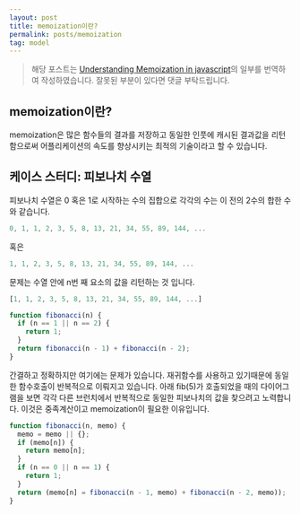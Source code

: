 ```yaml
---
layout: post
title: memoization이란?
permalink: posts/memoization
tag: model
---
```


> 해당 포스트는 [Understanding Memoization in javascript](https://scotch.io/tutorials/understanding-memoization-in-javascript)의 일부를 번역하여 작성하였습니다. 잘못된 부분이 있다면 댓글 부탁드립니다.

## memoization이란?

memoization은 많은 함수들의 결과를 저장하고 동일한 인풋에 캐시된 결과값을 리턴함으로써 어플리케이션의 속도를 향상시키는 최적의 기술이라고 할 수 있습니다.

## 케이스 스터디: 피보나치 수열

피보나치 수열은 0 혹은 1로 시작하는 수의 집합으로 각각의 수는 이 전의 2수의 합한 수와 같습니다.

```javascript
0, 1, 1, 2, 3, 5, 8, 13, 21, 34, 55, 89, 144, ...
```

혹은

```javascript
1, 1, 2, 3, 5, 8, 13, 21, 34, 55, 89, 144, ...
```

문제는 수열 안에 n번 째 요소의 값을 리턴하는 것 입니다.

```javascript
[1, 1, 2, 3, 5, 8, 13, 21, 34, 55, 89, 144, ...]
```

```javascript
function fibonacci(n) {
  if (n == 1 || n == 2) {
    return 1;
  }
  return fibonacci(n - 1) + fibonacci(n - 2);
}
```

간결하고 정확하지만 여기에는 문제가 있습니다. 재귀함수를 사용하고 있기때문에 동일한 함수호출이 반복적으로 이뤄지고 있습니다. 아래 fib(5)가 호출되었을 때의 다이어그램을 보면 각각 다른 브런치에서 반복적으로 동일한 피보나치의 값을 찾으려고 노력합니다. 이것은 중족계산이고 memoization이 필요한 이유입니다.

```javascript
function fibonacci(n, memo) {
  memo = memo || {};
  if (memo[n]) {
    return memo[n];
  }
  if (n == 0 || n == 1) {
    return 1;
  }
  return (memo[n] = fibonacci(n - 1, memo) + fibonacci(n - 2, memo));
}
```
